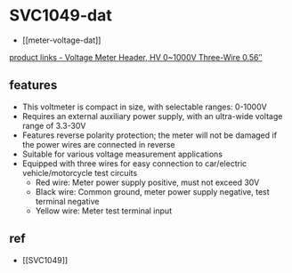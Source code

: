 
# SVC1049-dat

- [[meter-voltage-dat]]

[product links - Voltage Meter Header, HV 0~1000V Three-Wire 0.56″](https://www.electrodragon.com/product/voltage-meter-header-hv-01000v-three-wire-0-56/)


## features 


- This voltmeter is compact in size, with selectable ranges: 0-1000V
- Requires an external auxiliary power supply, with an ultra-wide voltage range of 3.3-30V
- Features reverse polarity protection; the meter will not be damaged if the power wires are connected in reverse
- Suitable for various voltage measurement applications
- Equipped with three wires for easy connection to car/electric vehicle/motorcycle test circuits
    - Red wire: Meter power supply positive, must not exceed 30V
    - Black wire: Common ground, meter power supply negative, test terminal negative
    - Yellow wire: Meter test terminal input


## ref 

- [[SVC1049]]